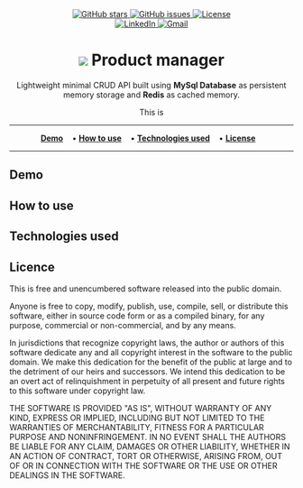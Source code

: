 <div align="center">
  <a href="https://github.com/antonio-backnotfront/product-manager-cached/stargazers">
    <img src="https://img.shields.io/github/stars/antonio-backnotfront/product-manager-cached?style=for-the-badge" alt="GitHub stars">
  </a>
  <a href="https://github.com/antonio-backnotfront/product-manager-cached/issues">
    <img src="https://img.shields.io/github/issues/antonio-backnotfront/product-manager-cached.svg?style=for-the-badge" alt="GitHub issues">
  </a>
  <a href="https://github.com/antonio-backnotfront/product-manager-cached/blob/main/LICENSE.txt">
    <img src="https://img.shields.io/github/license/antonio-backnotfront/product-manager-cached.svg?style=for-the-badge" alt="License">
  </a>
<br>
<a href="https://linkedin.com/in/anton-solianyk-906453221">
  <img src="https://img.shields.io/badge/🔗%20LinkedIn-Connect-blue?style=for-the-badge&logo=linkedin&logoColor=white" alt="LinkedIn">
</a>

  <a href="mailto:solyanicks@gmail.com">
    <img src="https://img.shields.io/badge/Email-solyanicks%40gmail.com-D14836?style=for-the-badge&logo=gmail&logoColor=white" alt="Gmail">
  </a>
</div>


<h1 align="center">
<img src="https://img.shields.io/badge/redis-%23DD0031.svg?style=for-the-badge&logo=redis&logoColor=white">
Product manager
</h1>
<p align="center">Lightweight minimal CRUD API built using <strong>MySql Database</strong> as persistent memory storage 
and <strong>Redis</strong> as cached memory.</p>
<p align="center">This is</p>

---

<p align="center">
  <a href="#-demo" style="padding-right: 12px;"><strong>Demo</strong></a> •
  <a href="#-how-to-use" style="padding-right: 12px;"><strong>How to use</strong></a> •
  <a href="#-technologies-used" style="padding-right: 12px;"><strong>Technologies used</strong></a> •
  <a href="#-license" style="padding-right: 12px;"><strong>License</strong></a>
</p>

---

## Demo
## How to use
## Technologies used
## Licence
This is free and unencumbered software released into the public domain.

Anyone is free to copy, modify, publish, use, compile, sell, or
distribute this software, either in source code form or as a compiled
binary, for any purpose, commercial or non-commercial, and by any
means.

In jurisdictions that recognize copyright laws, the author or authors
of this software dedicate any and all copyright interest in the
software to the public domain. We make this dedication for the benefit
of the public at large and to the detriment of our heirs and
successors. We intend this dedication to be an overt act of
relinquishment in perpetuity of all present and future rights to this
software under copyright law.

THE SOFTWARE IS PROVIDED "AS IS", WITHOUT WARRANTY OF ANY KIND,
EXPRESS OR IMPLIED, INCLUDING BUT NOT LIMITED TO THE WARRANTIES OF
MERCHANTABILITY, FITNESS FOR A PARTICULAR PURPOSE AND NONINFRINGEMENT.
IN NO EVENT SHALL THE AUTHORS BE LIABLE FOR ANY CLAIM, DAMAGES OR
OTHER LIABILITY, WHETHER IN AN ACTION OF CONTRACT, TORT OR OTHERWISE,
ARISING FROM, OUT OF OR IN CONNECTION WITH THE SOFTWARE OR THE USE OR
OTHER DEALINGS IN THE SOFTWARE.
